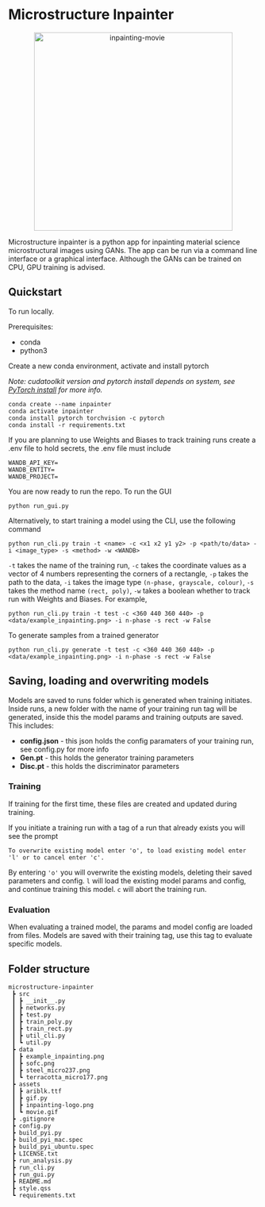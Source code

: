 # Microstructure Inpainter

<p align="center">
<img src="assets/movie.gif" alt="inpainting-movie" width="400px"/>
</p>

Microstructure inpainter is a python app for inpainting material science microstructural images using GANs. The app can be run via a command line interface or a graphical interface. Although the GANs can be trained on CPU, GPU training is advised.

## Quickstart

To run locally.

Prerequisites:

- conda
- python3

Create a new conda environment, activate and install pytorch

_Note: cudatoolkit version and pytorch install depends on system, see [PyTorch install](https://pytorch.org/get-started/locally/) for more info._

```
conda create --name inpainter
conda activate inpainter
conda install pytorch torchvision -c pytorch
conda install -r requirements.txt
```

If you are planning to use Weights and Biases to track training runs create a .env file to hold secrets, the .env file must include

```
WANDB_API_KEY=
WANDB_ENTITY=
WANDB_PROJECT=
```

You are now ready to run the repo. To run the GUI

```
python run_gui.py
```

Alternatively, to start training a model using the CLI, use the following command

```
python run_cli.py train -t <name> -c <x1 x2 y1 y2> -p <path/to/data> -i <image_type> -s <method> -w <WANDB>
```

`-t` takes the name of the training run, `-c` takes the coordinate values as a vector of 4 numbers representing the corners of a rectangle, `-p` takes the path to the data, `-i` takes the image type `(n-phase, grayscale, colour)`, `-s` takes the method name `(rect, poly)`, `-w` takes a boolean whether to track run with Weights and Biases. For example,

```
python run_cli.py train -t test -c <360 440 360 440> -p <data/example_inpainting.png> -i n-phase -s rect -w False
```

To generate samples from a trained generator

```
python run_cli.py generate -t test -c <360 440 360 440> -p <data/example_inpainting.png> -i n-phase -s rect -w False
```

## Saving, loading and overwriting models

Models are saved to runs folder which is generated when training initiates. Inside runs, a new folder with the name of your training run tag will be generated, inside this the model params and training outputs are saved. This includes:

- **config.json** - this json holds the config paramaters of your training run, see config.py for more info
- **Gen.pt** - this holds the generator training parameters
- **Disc.pt** - this holds the discriminator parameters

### Training

If training for the first time, these files are created and updated during training.

If you initiate a training run with a tag of a run that already exists you will see the prompt

```
To overwrite existing model enter 'o', to load existing model enter 'l' or to cancel enter 'c'.
```

By entering `'o'` you will overwrite the existing models, deleting their saved parameters and config. `l` will load the existing model params and config, and continue training this model. `c` will abort the training run.

### Evaluation

When evaluating a trained model, the params and model config are loaded from files. Models are saved with their training tag, use this tag to evaluate specific models.

## Folder structure

```
microstructure-inpainter
 ┣ src
 ┃ ┣ __init__.py
 ┃ ┣ networks.py
 ┃ ┣ test.py
 ┃ ┣ train_poly.py
 ┃ ┣ train_rect.py
 ┃ ┣ util_cli.py
 ┃ ┗ util.py
 ┣ data
 ┃ ┣ example_inpainting.png
 ┃ ┣ sofc.png
 ┃ ┣ steel_micro237.png
 ┃ ┗ terracotta_micro177.png
 ┣ assets
 ┃ ┣ ariblk.ttf
 ┃ ┣ gif.py
 ┃ ┣ inpainting-logo.png
 ┃ ┗ movie.gif
 ┣ .gitignore
 ┣ config.py
 ┣ build_pyi.py
 ┣ build_pyi_mac.spec
 ┣ build_pyi_ubuntu.spec
 ┣ LICENSE.txt
 ┣ run_analysis.py
 ┣ run_cli.py
 ┣ run_gui.py
 ┣ README.md
 ┣ style.qss
 ┗ requirements.txt
```
